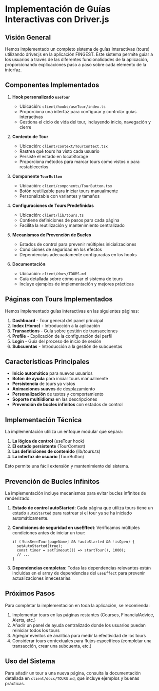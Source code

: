 # Implementación de Guías Interactivas con Driver.js

## Visión General

Hemos implementado un completo sistema de guías interactivas (tours) utilizando driver.js en la aplicación FINGEST. Este sistema permite guiar a los usuarios a través de las diferentes funcionalidades de la aplicación, proporcionando explicaciones paso a paso sobre cada elemento de la interfaz.

## Componentes Implementados

1. **Hook personalizado `useTour`**
   - Ubicación: `client/hooks/useTour/index.ts`
   - Proporciona una interfaz para configurar y controlar guías interactivas
   - Gestiona el ciclo de vida del tour, incluyendo inicio, navegación y cierre

2. **Contexto de Tour**
   - Ubicación: `client/context/TourContext.tsx`
   - Rastrea qué tours ha visto cada usuario
   - Persiste el estado en localStorage
   - Proporciona métodos para marcar tours como vistos o para restablecerlos

3. **Componente `TourButton`**
   - Ubicación: `client/components/TourButton.tsx`
   - Botón reutilizable para iniciar tours manualmente
   - Personalizable con variantes y tamaños

4. **Configuraciones de Tours Predefinidas**
   - Ubicación: `client/lib/tours.ts`
   - Contiene definiciones de pasos para cada página
   - Facilita la reutilización y mantenimiento centralizado

5. **Mecanismos de Prevención de Bucles**
   - Estados de control para prevenir múltiples inicializaciones
   - Condiciones de seguridad en los efectos
   - Dependencias adecuadamente configuradas en los hooks

6. **Documentación**
   - Ubicación: `client/docs/TOURS.md`
   - Guía detallada sobre cómo usar el sistema de tours
   - Incluye ejemplos de implementación y mejores prácticas

## Páginas con Tours Implementados

Hemos implementado guías interactivas en las siguientes páginas:

1. **Dashboard** - Tour general del panel principal
2. **Index (Home)** - Introducción a la aplicación
3. **Transactions** - Guía sobre gestión de transacciones
4. **Profile** - Explicación de la configuración del perfil
5. **Login** - Guía del proceso de inicio de sesión
6. **Subcuentas** - Introducción a la gestión de subcuentas

## Características Principales

- **Inicio automático** para nuevos usuarios
- **Botón de ayuda** para iniciar tours manualmente
- **Persistencia** de tours ya vistos
- **Animaciones suaves** de desplazamiento
- **Personalización** de textos y comportamiento
- **Soporte multiidioma** en las descripciones
- **Prevención de bucles infinitos** con estados de control

## Implementación Técnica

La implementación utiliza un enfoque modular que separa:

1. **La lógica de control** (useTour hook)
2. **El estado persistente** (TourContext)
3. **Las definiciones de contenido** (lib/tours.ts)
4. **La interfaz de usuario** (TourButton)

Esto permite una fácil extensión y mantenimiento del sistema.

## Prevención de Bucles Infinitos

La implementación incluye mecanismos para evitar bucles infinitos de renderizado:

1. **Estado de control autoStarted**: Cada página que utiliza tours tiene un estado `autoStarted` para rastrear si el tour ya se ha iniciado automáticamente.

2. **Condiciones de seguridad en useEffect**: Verificamos múltiples condiciones antes de iniciar un tour:

   ```tsx
   if (!hasSeenTour[pageName] && !autoStarted && !isOpen) {
     setAutoStarted(true);
     const timer = setTimeout(() => startTour(), 1000);
     // ...
   }
   ```

3. **Dependencias completas**: Todas las dependencias relevantes están incluidas en el array de dependencias del `useEffect` para prevenir actualizaciones innecesarias.

## Próximos Pasos

Para completar la implementación en toda la aplicación, se recomienda:

1. Implementar tours en las páginas restantes (Courses, FinancialAdvice, Alerts, etc.)
2. Añadir un panel de ayuda centralizado donde los usuarios puedan reiniciar todos los tours
3. Agregar eventos de analítica para medir la efectividad de los tours
4. Considerar tours contextuales para flujos específicos (completar una transacción, crear una subcuenta, etc.)

## Uso del Sistema

Para añadir un tour a una nueva página, consulta la documentación detallada en `client/docs/TOURS.md`, que incluye ejemplos y buenas prácticas.

